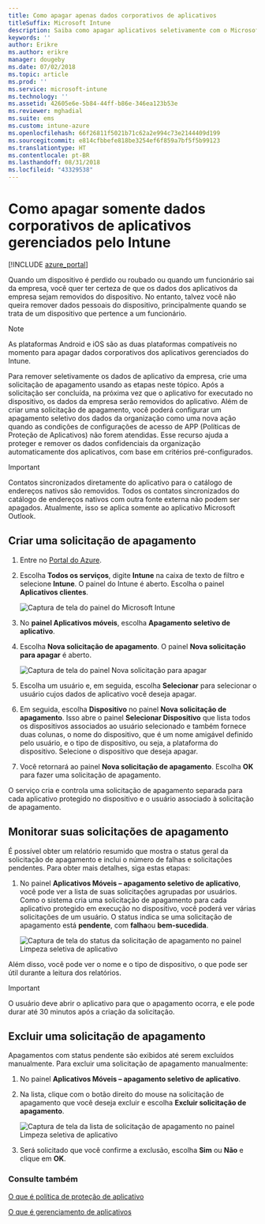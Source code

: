 ```yaml
---
title: Como apagar apenas dados corporativos de aplicativos
titleSuffix: Microsoft Intune
description: Saiba como apagar aplicativos seletivamente com o Microsoft Intune.
keywords: ''
author: Erikre
ms.author: erikre
manager: dougeby
ms.date: 07/02/2018
ms.topic: article
ms.prod: ''
ms.service: microsoft-intune
ms.technology: ''
ms.assetid: 42605e6e-5b84-44ff-b86e-346ea123b53e
ms.reviewer: mghadial
ms.suite: ems
ms.custom: intune-azure
ms.openlocfilehash: 66f26811f5021b71c62a2e994c73e2144409d199
ms.sourcegitcommit: e814cfbbefe818be3254ef6f859a7bf5f5b99123
ms.translationtype: HT
ms.contentlocale: pt-BR
ms.lasthandoff: 08/31/2018
ms.locfileid: "43329538"
---
```

# <a name="how-to-wipe-only-corporate-data-from-intune-managed-apps"></a>Como apagar somente dados corporativos de aplicativos gerenciados pelo Intune

[!INCLUDE [azure_portal](./includes/azure_portal.md)]

Quando um dispositivo é perdido ou roubado ou quando um funcionário sai da empresa, você quer ter certeza de que os dados dos aplicativos da empresa sejam removidos do dispositivo. No entanto, talvez você não queira remover dados pessoais do dispositivo, principalmente quando se trata de um dispositivo que pertence a um funcionário.

>[!NOTE]
> As plataformas Android e iOS são as duas plataformas compatíveis no momento para apagar dados corporativos dos aplicativos gerenciados do Intune.

Para remover seletivamente os dados de aplicativo da empresa, crie uma solicitação de apagamento usando as etapas neste tópico. Após a solicitação ser concluída, na próxima vez que o aplicativo for executado no dispositivo, os dados da empresa serão removidos do aplicativo. Além de criar uma solicitação de apagamento, você poderá configurar um apagamento seletivo dos dados da organização como uma nova ação quando as condições de configurações de acesso de APP (Políticas de Proteção de Aplicativos) não forem atendidas. Esse recurso ajuda a proteger e remover os dados confidenciais da organização automaticamente dos aplicativos, com base em critérios pré-configurados.

>[!IMPORTANT]
> Contatos sincronizados diretamente do aplicativo para o catálogo de endereços nativos são removidos. Todos os contatos sincronizados do catálogo de endereços nativos com outra fonte externa não podem ser apagados. Atualmente, isso se aplica somente ao aplicativo Microsoft Outlook.

## <a name="create-a-wipe-request"></a>Criar uma solicitação de apagamento

1.  Entre no [Portal do Azure](https://portal.azure.com).

2.  Escolha **Todos os serviços**, digite **Intune** na caixa de texto de filtro e selecione **Intune**. O painel do Intune é aberto. Escolha o painel **Aplicativos clientes**.

    ![Captura de tela do painel do Microsoft Intune](./media/apps-selective-wipe01.png)

3.  No **painel Aplicativos móveis**, escolha **Apagamento seletivo de aplicativo**.

4.  Escolha **Nova solicitação de apagamento**. O painel **Nova solicitação para apagar** é aberto.

    ![Captura de tela do painel Nova solicitação para apagar](./media/AzurePortal_MAM_NewWipeRequest.png)

5.  Escolha um usuário e, em seguida, escolha **Selecionar** para selecionar o usuário cujos dados de aplicativo você deseja apagar.

6.  Em seguida, escolha **Dispositivo** no painel **Nova solicitação de apagamento**. Isso abre o painel **Selecionar Dispositivo** que lista todos os dispositivos associados ao usuário selecionado e também fornece duas colunas, o nome do dispositivo, que é um nome amigável definido pelo usuário, e o tipo de dispositivo, ou seja, a plataforma do dispositivo. Selecione o dispositivo que deseja apagar.

7.  Você retornará ao painel **Nova solicitação de apagamento**. Escolha **OK** para fazer uma solicitação de apagamento.

O serviço cria e controla uma solicitação de apagamento separada para cada aplicativo protegido no dispositivo e o usuário associado à solicitação de apagamento.

## <a name="monitor-your-wipe-requests"></a>Monitorar suas solicitações de apagamento

É possível obter um relatório resumido que mostra o status geral da solicitação de apagamento e inclui o número de falhas e solicitações pendentes. Para obter mais detalhes, siga estas etapas:

1.  No painel **Aplicativos Móveis – apagamento seletivo de aplicativo**, você pode ver a lista de suas solicitações agrupadas por usuários. Como o sistema cria uma solicitação de apagamento para cada aplicativo protegido em execução no dispositivo, você poderá ver várias solicitações de um usuário. O status indica se uma solicitação de apagamento está **pendente**, com **falha**ou **bem-sucedida**.

    ![Captura de tela do status da solicitação de apagamento no painel Limpeza seletiva de aplicativo](./media/wipe-request-status-1.png)

Além disso, você pode ver o nome e o tipo de dispositivo, o que pode ser útil durante a leitura dos relatórios.

>[!IMPORTANT]
> O usuário deve abrir o aplicativo para que o apagamento ocorra, e ele pode durar até 30 minutos após a criação da solicitação.

## <a name="delete-a-wipe-request"></a>Excluir uma solicitação de apagamento

Apagamentos com status pendente são exibidos até serem excluídos manualmente. Para excluir uma solicitação de apagamento manualmente:

1.  No painel **Aplicativos Móveis – apagamento seletivo de aplicativo**.

2.  Na lista, clique com o botão direito do mouse na solicitação de apagamento que você deseja excluir e escolha **Excluir solicitação de apagamento**.

    ![Captura de tela da lista de solicitação de apagamento no painel Limpeza seletiva de aplicativo](./media/delete-wipe-request.png)

3.  Será solicitado que você confirme a exclusão, escolha **Sim** ou **Não** e clique em **OK**.

### <a name="see-also"></a>Consulte também
[O que é política de proteção de aplicativo](app-protection-policy.md)

[O que é gerenciamento de aplicativos](app-management.md)
